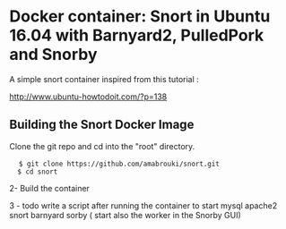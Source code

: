 # Docker container: Snort in Ubuntu 16.04 with Barnyard2, PulledPork and Snorby
A simple snort container inspired from this tutorial :

http://www.ubuntu-howtodoit.com/?p=138


<h2>Building the Snort Docker Image</h2>

Clone the git repo and cd into the "root" directory.

<pre>
  <code>$ git clone https://github.com/amabrouki/snort.git
  $ cd snort</code>
</pre>
2- Build the container

3 - todo write a script after running the container to start mysql apache2 snort barnyard sorby ( start also the worker in the Snorby GUI)
